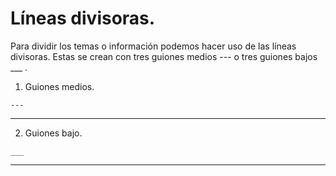 # Líneas divisoras.

Para dividir los temas o información podemos hacer uso de las líneas divisoras. Estas se crean con tres guiones medios --- o tres guiones bajos ___ .

1. Guiones medios.
```
---
```
---

2. Guiones bajo.
```
___
```
___